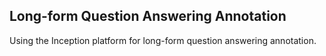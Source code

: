 ## Long-form Question Answering Annotation

Using the Inception platform for long-form question answering annotation.